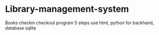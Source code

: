 # Library-management-system
Books checkin checkout program 5 steps use html, python for backhand, database sqlite
